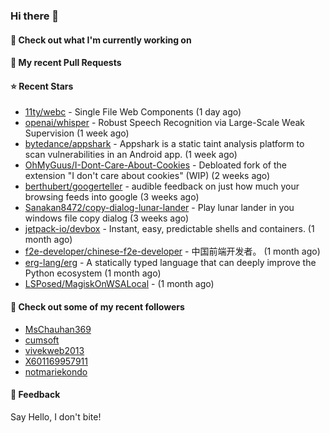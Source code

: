 ### Hi there 👋

#### 👷 Check out what I'm currently working on

#### 🔨 My recent Pull Requests


#### ⭐ Recent Stars

- [11ty/webc](https://github.com/11ty/webc) - Single File Web Components (1 day ago)
- [openai/whisper](https://github.com/openai/whisper) - Robust Speech Recognition via Large-Scale Weak Supervision (1 week ago)
- [bytedance/appshark](https://github.com/bytedance/appshark) - Appshark is a static taint analysis platform to scan vulnerabilities in an Android app. (1 week ago)
- [OhMyGuus/I-Dont-Care-About-Cookies](https://github.com/OhMyGuus/I-Dont-Care-About-Cookies) - Debloated fork of the extension &#34;I don&#39;t care about cookies&#34; (WIP) (2 weeks ago)
- [berthubert/googerteller](https://github.com/berthubert/googerteller) - audible feedback on just how much your browsing feeds into google (3 weeks ago)
- [Sanakan8472/copy-dialog-lunar-lander](https://github.com/Sanakan8472/copy-dialog-lunar-lander) - Play lunar lander in you windows file copy dialog (3 weeks ago)
- [jetpack-io/devbox](https://github.com/jetpack-io/devbox) - Instant, easy, predictable shells and containers. (1 month ago)
- [f2e-developer/chinese-f2e-developer](https://github.com/f2e-developer/chinese-f2e-developer) - 中国前端开发者。 (1 month ago)
- [erg-lang/erg](https://github.com/erg-lang/erg) - A statically typed language that can deeply improve the Python ecosystem (1 month ago)
- [LSPosed/MagiskOnWSALocal](https://github.com/LSPosed/MagiskOnWSALocal) -  (1 month ago)

#### 👯 Check out some of my recent followers

- [MsChauhan369](https://github.com/MsChauhan369)
- [cumsoft](https://github.com/cumsoft)
- [vivekweb2013](https://github.com/vivekweb2013)
- [X601169957911](https://github.com/X601169957911)
- [notmariekondo](https://github.com/notmariekondo)

#### 💬 Feedback

Say Hello, I don't bite!